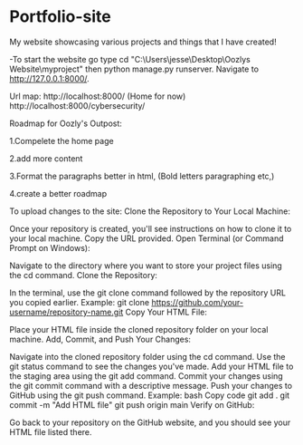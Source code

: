 # Portfolio-site
My website showcasing various projects and things that I have created!


-To start the website go type cd "C:\Users\jesse\Desktop\Oozlys Website\myproject" then python manage.py runserver. Navigate to http://127.0.0.1:8000/.

Url map:
http://localhost:8000/ (Home for now)
http://localhost:8000/cybersecurity/

Roadmap for Oozly's Outpost:

1.Compelete the  home page

2.add more content

3.Format the paragraphs better in html, (Bold letters paragraphing etc,)

4.create a better roadmap



To upload changes to the site: 
Clone the Repository to Your Local Machine:

Once your repository is created, you'll see instructions on how to clone it to your local machine. Copy the URL provided.
Open Terminal (or Command Prompt on Windows):

Navigate to the directory where you want to store your project files using the cd command.
Clone the Repository:

In the terminal, use the git clone command followed by the repository URL you copied earlier.
Example: git clone https://github.com/your-username/repository-name.git
Copy Your HTML File:

Place your HTML file inside the cloned repository folder on your local machine.
Add, Commit, and Push Your Changes:

Navigate into the cloned repository folder using the cd command.
Use the git status command to see the changes you've made.
Add your HTML file to the staging area using the git add command.
Commit your changes using the git commit command with a descriptive message.
Push your changes to GitHub using the git push command.
Example:
bash
Copy code
git add .
git commit -m "Add HTML file"
git push origin main
Verify on GitHub:

Go back to your repository on the GitHub website, and you should see your HTML file listed there.















